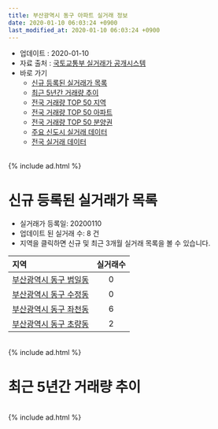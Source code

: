 ```yaml
---
title: 부산광역시 동구 아파트 실거래 정보
date: 2020-01-10 06:03:24 +0900
last_modified_at: 2020-01-10 06:03:24 +0900
---
```


* 업데이트 : 2020-01-10
* 자료 출처 : [국토교통부 실거래가 공개시스템](http://rt.molit.go.kr)
* 바로 가기
    * [신규 등록된 실거래가 목록](#신규-등록된-실거래가-목록)
    * [최근 5년간 거래량 추이](#최근-5년간-거래량-추이)
    * [전국 거래량 TOP 50 지역](https://inasie.github.io/apt-trade-info/최근-3개월-전국에서-가장-거래가-많이-발생한-지역)
    * [전국 거래량 TOP 50 아파트](https://inasie.github.io/apt-trade-info/최근-3개월-전국에서-가장-거래가-많이-발생한-아파트)
    * [전국 거래량 TOP 50 분양권](https://inasie.github.io/apt-trade-info/최근-3개월-전국에서-가장-거래가-많이-발생한-분양권)
    * [주요 신도시 실거래 데이터](https://inasie.github.io/apt-trade-info/주요-신도시)
    * [전국 실거래 데이터](https://inasie.github.io/apt-trade-info/전국)

<br>
{% include ad.html %}
<br>

# 신규 등록된 실거래가 목록
* 실거래가 등록일: 20200110
* 업데이트 된 실거래 수: 8 건
* 지역을 클릭하면 신규 및 최근 3개월 실거래 목록을 볼 수 있습니다.


|지역|실거래수|
|:---|:---:|
|[부산광역시 동구 범일동](https://inasie.github.io/apt-trade-info/부산광역시-동구-범일동)|0|
|[부산광역시 동구 수정동](https://inasie.github.io/apt-trade-info/부산광역시-동구-수정동)|0|
|[부산광역시 동구 좌천동](https://inasie.github.io/apt-trade-info/부산광역시-동구-좌천동)|6|
|[부산광역시 동구 초량동](https://inasie.github.io/apt-trade-info/부산광역시-동구-초량동)|2|


<br>
{% include ad.html %}
<br>

# 최근 5년간 거래량 추이


<div style="width:100%;">
    <canvas id="deal_progress" height="200"></canvas>
</div>

<script>
new Chart(document.getElementById("deal_progress"), {
    type: 'line',
    data: {
        labels: ['201501','201502','201503','201504','201505','201506','201507','201508','201509','201510','201511','201512','201601','201602','201603','201604','201605','201606','201607','201608','201609','201610','201611','201612','201701','201702','201703','201704','201705','201706','201707','201708','201709','201710','201711','201712','201801','201802','201803','201804','201805','201806','201807','201808','201809','201810','201811','201812','201901','201902','201903','201904','201905','201906','201907','201908','201909','201910','201911','201912','202001'],
        datasets: [{
            label: '매매',
            pointRadius: 1,
            data: [37, 55, 81, 64, 47, 50, 64, 44, 50, 67, 43, 39, 32, 31, 50, 40, 46, 44, 32, 85, 82, 78, 56, 46, 39, 47, 54, 40, 45, 49, 51, 55, 65, 43, 47, 34, 53, 42, 54, 50, 43, 67, 44, 47, 51, 57, 47, 59, 43, 39, 42, 50, 88, 99, 97, 82, 79, 127, 221, 130, 12],
            borderColor: "rgba(255, 201, 14, 1)",
            backgroundColor: "rgba(255, 201, 14, 0.5)",
            fill: false,
            lineTension: 0
        },{
            label: '전월세',
            pointRadius: 1,
            data: [17, 29, 23, 21, 16, 27, 22, 15, 21, 23, 19, 23, 25, 24, 18, 27, 14, 20, 19, 24, 24, 42, 23, 32, 29, 32, 20, 23, 26, 30, 31, 43, 30, 37, 30, 29, 32, 28, 29, 29, 34, 27, 20, 36, 40, 39, 47, 37, 42, 27, 31, 34, 33, 29, 49, 30, 47, 49, 42, 31, 4],
            borderColor: "rgba(0, 141, 185, 1)",
            backgroundColor: "rgba(0, 141, 185, 0.5)",
            fill: false,
            lineTension: 0
        }
        ]
    },
    options: {
        responsive: true,
        title: {
            display: false
        },
        tooltips: {
            mode: 'index',
            intersect: false
        },
        hover: {
            mode: 'nearest',
            intersect: true
        },
        scales: {
            xAxes: [{
                display: true,
                scaleLabel: {
                    display: true,
                    labelString: '년/월'
                }
            }],
            yAxes: [{
                display: true,
                ticks: {
                    suggestedMin: 0,
                },
                scaleLabel: {
                    display: true,
                    labelString: '실거래 수'
                }
            }]
        }
    }
});

</script>


<br>
{% include ad.html %}
<br>

